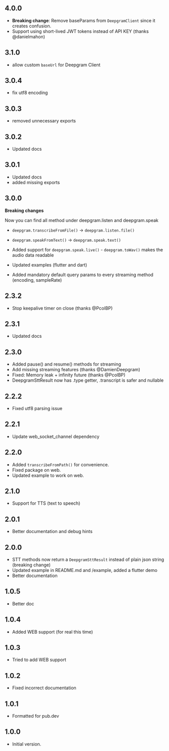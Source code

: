 ## 4.0.0
- **Breaking change**: Remove baseParams from `DeepgramClient` since it creates confusion.
- Support using short-lived JWT tokens instead of API KEY (thanks @danielmahon)

## 3.1.0
- allow custom `baseUrl` for Deepgram Client

## 3.0.4
- fix utf8 encoding

## 3.0.3
- removed unnecessary exports

## 3.0.2
- Updated docs

## 3.0.1
- Updated docs
- added missing exports

## 3.0.0
**Breaking changes**

Now you can find all method under deepgram.listen and deepgram.speak
- `deepgram.transcribeFromFile()` -> `deepgram.listen.file()`
- `deepgram.speakFromText()` -> `deepgram.speak.text()`
  
- Added support for  `deepgram.speak.live()` - `deepgram.toWav()` makes the audio data readable 
- Updated examples (flutter and dart)
- Added mandatory default query params to every streaming method (encoding, sampleRate)

## 2.3.2
- Stop keepalive timer on close (thanks @PcolBP)
  
## 2.3.1
- Updated docs

## 2.3.0
- Added pause() and resume() methods for streaming
- Add missing streaming features (thanks @DamienDeepgram)
- Fixed: Memory leak + infinity future (thanks @PcolBP)
- DeepgramSttResult now has .type getter, .transcript is safer and nullable

## 2.2.2
- Fixed utf8 parsing issue

## 2.2.1
- Update web_socket_channel dependency

## 2.2.0
- Added `transcribeFromPath()` for convenience.
- Fixed package on web.
- Updated example to work on web.

## 2.1.0
- Support for TTS (text to speech) 

## 2.0.1
- Better documentation and debug hints

## 2.0.0
- STT methods now return a `DeepgramSttResult` instead of plain json string (breaking change)
- Updated example in README.md and /example, added a flutter demo
- Better documentation

## 1.0.5
- Better doc

## 1.0.4
- Added WEB support (for real this time)

## 1.0.3
- Tried to add WEB support

## 1.0.2
- Fixed incorrect documentation

## 1.0.1
- Formatted for pub.dev

## 1.0.0
- Initial version.
